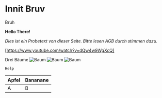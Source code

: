# Innit Bruv

Bruh

**Hello There!**

*Dies ist ein Probetext von dieser Seite.
Bitte lesen AGB durch stimmen dazu.*



[https://www.youtube.com/watch?v=dQw4w9WgXcQ]

Drei Bäume ![Baum](https://user-images.githubusercontent.com/110892742/183600856-f019432b-8511-4153-ad5d-801f1de3c5e7.jpg)
![Baum](https://user-images.githubusercontent.com/110892742/183601095-14190e1f-519a-44fc-b442-45feaf4e94e5.jpg)
![Baum](https://user-images.githubusercontent.com/110892742/183601115-24f5f78e-ff0a-4c22-a99f-a8c246254662.jpg)





 `Help`





| Apfel | Bananane |
| --- | --- |
| A | B |
